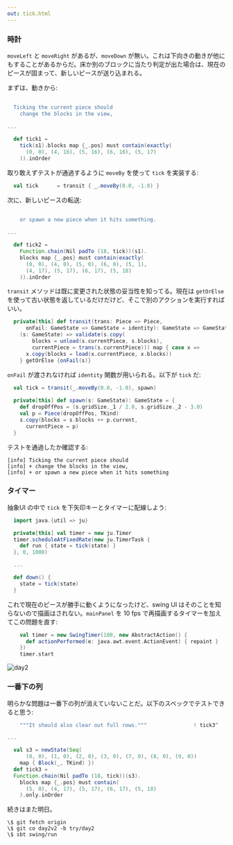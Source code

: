 ```yaml
---
out: tick.html
---
```


### 時計

`moveLeft` と `moveRight` があるが、`moveDown` が無い。これは下向きの動きが他にもすることがあるからだ。床か別のブロックに当たり判定が出た場合は、現在のピースが固まって、新しいピースが送り込まれる。

まずは、動きから:

```scala
                                                                              s2"""
  Ticking the current piece should
    change the blocks in the view,                                            \$tick1
                                                                              """
...

  def tick1 =
    tick(s1).blocks map {_.pos} must contain(exactly(
      (0, 0), (4, 16), (5, 16), (6, 16), (5, 17)
    )).inOrder
```

取り敢えずテストが通過するように `moveBy` を使って `tick` を実装する:

```scala
  val tick      = transit { _.moveBy(0.0, -1.0) }
```

次に、新しいピースの転送:

```scala
                                                                              s2"""
    or spawn a new piece when it hits something.                              \$tick2
                                                                              """
...

  def tick2 =
    Function.chain(Nil padTo (18, tick))(s1).
    blocks map {_.pos} must contain(exactly(
      (0, 0), (4, 0), (5, 0), (6, 0), (5, 1),
      (4, 17), (5, 17), (6, 17), (5, 18)
    )).inOrder
```

`transit` メソッドは既に変更された状態の妥当性を知ってる。現在は `getOrElse` を使って古い状態を返しているだけだけど、そこで別のアクションを実行すればいい。

```scala
  private[this] def transit(trans: Piece => Piece,
      onFail: GameState => GameState = identity): GameState => GameState =
    (s: GameState) => validate(s.copy(
        blocks = unload(s.currentPiece, s.blocks),
        currentPiece = trans(s.currentPiece))) map { case x =>
      x.copy(blocks = load(x.currentPiece, x.blocks))
    } getOrElse {onFail(s)}
```

`onFail` が渡されなければ `identity` 関数が用いられる。以下が `tick` だ:

```scala
  val tick = transit(_.moveBy(0.0, -1.0), spawn)
  
  private[this] def spawn(s: GameState): GameState = {
    def dropOffPos = (s.gridSize._1 / 2.0, s.gridSize._2 - 3.0)
    val p = Piece(dropOffPos, TKind)
    s.copy(blocks = s.blocks ++ p.current,
      currentPiece = p)
  }
```

テストを通過したか確認する:

```
[info] Ticking the current piece should
[info] + change the blocks in the view,
[info] + or spawn a new piece when it hits something
```

### タイマー

抽象UI の中で `tick` を下矢印キーとタイマーに配線しよう:

```scala
  import java.{util => ju}

  private[this] val timer = new ju.Timer
  timer.scheduleAtFixedRate(new ju.TimerTask {
    def run { state = tick(state) }
  }, 0, 1000) 

  ...

  def down() {
    state = tick(state)
  }
```

これで現在のピースが勝手に動くようになったけど、swing UI はそのことを知らないので描画はされない。`mainPanel` を 10 fps で再描画するタイマーを加えてこの問題を直す:

```scala
    val timer = new SwingTimer(100, new AbstractAction() {
      def actionPerformed(e: java.awt.event.ActionEvent) { repaint }
    })
    timer.start
```

![day2](http://eed3si9n.com/images/tetrix-in-scala-day2.png)

### 一番下の列

明らかな問題は一番下の列が消えていないことだ。以下のスペックでテストできると思う:

```scala
    """It should also clear out full rows."""               ! tick3^

...

  val s3 = newState(Seq(
      (0, 0), (1, 0), (2, 0), (3, 0), (7, 0), (8, 0), (9, 0))
    map { Block(_, TKind) })
  def tick3 =
  Function.chain(Nil padTo (18, tick))(s3).
    blocks map {_.pos} must contain(
      (5, 0), (4, 17), (5, 17), (6, 17), (5, 18)
    ).only.inOrder 
```

続きはまた明日。

```
\$ git fetch origin
\$ git co day2v2 -b try/day2
\$ sbt swing/run
```

